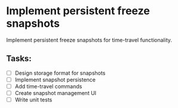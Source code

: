 # Implement persistent freeze snapshots

Implement persistent freeze snapshots for time-travel functionality.

## Tasks:
- [ ] Design storage format for snapshots
- [ ] Implement snapshot persistence
- [ ] Add time-travel commands
- [ ] Create snapshot management UI
- [ ] Write unit tests